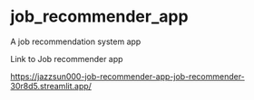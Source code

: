 # job_recommender_app
A job recommendation system app

Link to Job recommender app

https://jazzsun000-job-recommender-app-job-recommender-30r8d5.streamlit.app/

